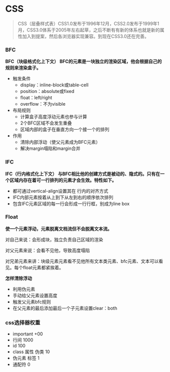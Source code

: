 # CSS

> CSS（层叠样式表）CSS1.0发布于1996年12月，CSS2.0发布于1999年1月，CSS3.0体系于2005年左右起草，之后不断有有新的体系也就是新的属性加入到提案，然后各浏览器实现兼容。到现在CSS3.0还在完善。



### BFC

**BFC（块级格式化上下文） BFC的元素是一块独立的渲染区域，他会根据自己的规则来渲染盒子。**

- 触发条件
  - display：inline-block或table-cell
  - position：absolute或fixed
  - float：left/right
  - overflow：不为visible
- 布局规则
  - 计算盒子高度浮动元素也参与计算
  - 2个BFC区域不会发生重叠
  - 区域内部的盒子在垂直方向一个接一个的排列
- 作用
  - 清除内部浮动（使父元素成为BFC元素）
  - 解决margin塌陷和margin合并

### IFC

**IFC（行内格式化上下文） 与BFC相比他的创建方式是被动的、隐式的。只有在一个区域内存在着可一行排列的元素才会生效。特性如下。**

- 都可通过vertical-align设置其在 行内的对齐方式
- IFC内部元素按着从上到下从左到右的顺序依次排列
- 包含IFC元素区域的每一行会形成一行行框，别成为line box

### Float

**使一个元素浮动，元素脱离文档流但不会脱离文本流。**

对自己来说：会形成块，独立负责自己区域的渲染

对父元素来说：会看不见他，导致高度塌陷

对兄弟元素来讲：块级元素元素看不见他所有文本类元素、bfc元素、文本可以看见。每个float元素都紧挨着。

**怎样清除浮动**

- 利用伪元素
- 手动给父元素设置高度
- 触发父元素bfc规则
- 在父元素的最后添加最后一个子元素设置clear：both



### css选择器权重

- important +00 
- 行间 1000
- id 100
- class 属性 伪类 10
- 伪元素 标签 1
- 通配符 0

